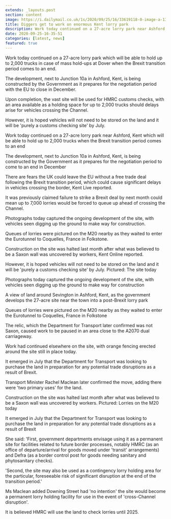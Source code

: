 ```yaml
---
extends: _layouts.post
section: content
image: https://i.dailymail.co.uk/1s/2020/09/25/16/33619118-0-image-a-13_1601046330386.jpg 
title: Diggers get to work on enormous Kent lorry park 
description: Work today continued on a 27-acre lorry park near Ashford, Kent which will be able to hold up to 2,000 trucks when the Brexit transition period comes to an end in December. 
date: 2020-09-25-16-35-51 
categories: [latest, news] 
featured: true 
--- 
```

Work today continued on a 27-acre lorry park which will be able to hold up to 2,000 trucks in case of mass hold-ups at Dover when the Brexit transition period comes to an end.

The development, next to Junction 10a in Ashford, Kent, is being constructed by the Government as it prepares for the negotiation period with the EU to close in December.

Upon completion, the vast site will be used for HMRC customs checks, with an area available as a holding space for up to 2,000 trucks should delays arise for vehicles crossing the Channel.

However, it is hoped vehicles will not need to be stored on the land and it will be 'purely a customs checking site' by July.  

Work today continued on a 27-acre lorry park near Ashford, Kent which will be able to hold up to 2,000 trucks when the Brexit transition period comes to an end

The development, next to Junction 10a in Ashford, Kent, is being constructed by the Government as it prepares for the negotiation period to come to an end in December

There are fears the UK could leave the EU without a free trade deal following the Brexit transition period, which could cause significant delays in vehicles crossing the border, Kent Live reported. 

It was previously claimed failure to strike a Brexit deal by next month could mean up to 7,000 lorries would be forced to queue up ahead of crossing the Channel. 

Photographs today captured the ongoing development of the site, with vehicles seen digging up the ground to make way for construction.

Queues of lorries were pictured on the M20 nearby as they waited to enter the Eurotunnel to Coquelles, France in Folkstone.

Construction on the site was halted last month after what was believed to be a Saxon wall was uncovered by workers, Kent Online reported.

However, it is hoped vehicles will not need to be stored on the land and it will be 'purely a customs checking site' by July. Pictured: The site today

Photographs today captured the ongoing development of the site, with vehicles seen digging up the ground to make way for construction

A view of land around Sevington in Ashford, Kent, as the government develops the 27-acre site near the town into a post-Brexit lorry park

Queues of lorries were pictured on the M20 nearby as they waited to enter the Eurotunnel to Coquelles, France in Folkstone

The relic, which the Department for Transport later confirmed was not Saxon, caused work to be paused in an area close to the A2070 dual carriageway.

Work had continued elsewhere on the site, with orange fencing erected around the site still in place today.  

It emerged in July that the Department for Transport was looking to purchase the land in preparation for any potential trade disruptions as a result of Brexit.  

Transport Minister Rachel Maclean later confirmed the move, adding there were 'two primary uses' for the land.

Construction on the site was halted last month after what was believed to be a Saxon wall was uncovered by workers. Pictured: Lorries on the M20 today

It emerged in July that the Department for Transport was looking to purchase the land in preparation for any potential trade disruptions as a result of Brexit

She said: 'First, government departments envisage using it as a permanent site for facilities related to future border processes, notably HMRC (as an office of departure/arrival for goods moved under 'transit' arrangements) and Defra (as a border control post for goods needing sanitary and phytosanitary checks).

'Second, the site may also be used as a contingency lorry holding area for the particular, foreseeable risk of significant disruption at the end of the transition period.'

Ms Maclean added Downing Street had 'no intention' the site would become a permanent lorry holding facility for use in the event of 'cross-Channel disruption'.   

It is believed HMRC will use the land to check lorries until 2025.   

